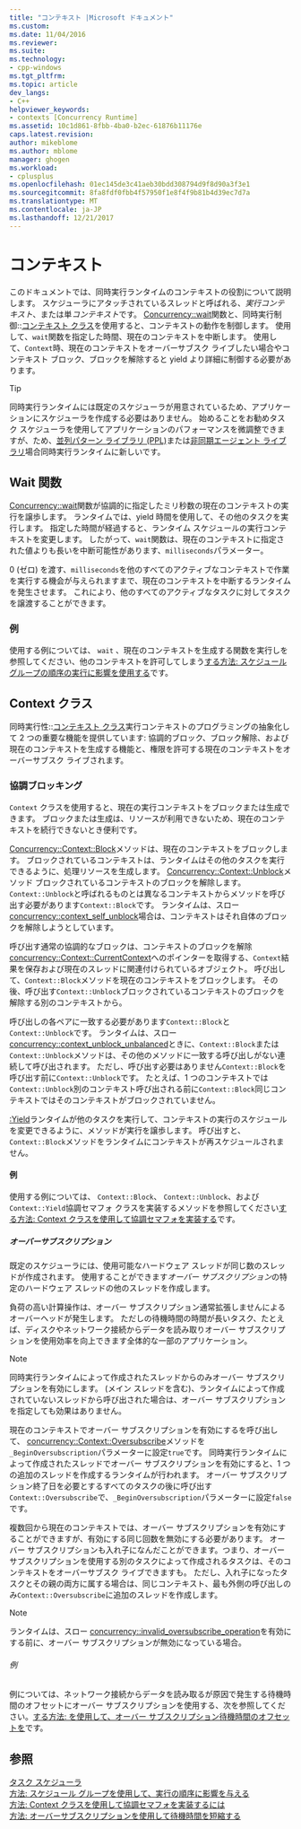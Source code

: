 ```yaml
---
title: "コンテキスト |Microsoft ドキュメント"
ms.custom: 
ms.date: 11/04/2016
ms.reviewer: 
ms.suite: 
ms.technology:
- cpp-windows
ms.tgt_pltfrm: 
ms.topic: article
dev_langs:
- C++
helpviewer_keywords:
- contexts [Concurrency Runtime]
ms.assetid: 10c1d861-8fbb-4ba0-b2ec-61876b11176e
caps.latest.revision: 
author: mikeblome
ms.author: mblome
manager: ghogen
ms.workload:
- cplusplus
ms.openlocfilehash: 01ec145de3c41aeb30bdd308794d9f8d90a3f3e1
ms.sourcegitcommit: 8fa8fdf0fbb4f57950f1e8f4f9b81b4d39ec7d7a
ms.translationtype: MT
ms.contentlocale: ja-JP
ms.lasthandoff: 12/21/2017
---
```

# <a name="contexts"></a>コンテキスト

このドキュメントでは、同時実行ランタイムのコンテキストの役割について説明します。 スケジューラにアタッチされているスレッドと呼ばれる、*実行コンテキスト*、または単*コンテキスト*です。 [Concurrency::wait](reference/concurrency-namespace-functions.md#wait)関数と、同時実行制御::[コンテキスト クラス](../../parallel/concrt/reference/context-class.md)を使用すると、コンテキストの動作を制御します。 使用して、`wait`関数を指定した時間、現在のコンテキストを中断します。 使用して、`Context`時、現在のコンテキストをオーバーサブスク ライブしたい場合やコンテキスト ブロック、ブロックを解除すると yield より詳細に制御する必要があります。  
  
> [!TIP]
>  同時実行ランタイムには既定のスケジューラが用意されているため、アプリケーションにスケジューラを作成する必要はありません。 始めることをお勧めタスク スケジューラを使用してアプリケーションのパフォーマンスを微調整できますが、ため、[並列パターン ライブラリ (PPL)](../../parallel/concrt/parallel-patterns-library-ppl.md)または[非同期エージェント ライブラリ](../../parallel/concrt/asynchronous-agents-library.md)場合同時実行ランタイムに新しいです。  
  
## <a name="the-wait-function"></a>Wait 関数  

 [Concurrency::wait](reference/concurrency-namespace-functions.md#wait)関数が協調的に指定したミリ秒数の現在のコンテキストの実行を譲歩します。 ランタイムでは、yield 時間を使用して、その他のタスクを実行します。 指定した時間が経過すると、ランタイム スケジュールの実行コンテキストを変更します。 したがって、`wait`関数は、現在のコンテキストに指定された値よりも長いを中断可能性があります、`milliseconds`パラメーター。  
  
 0 (ゼロ) を渡す、`milliseconds`を他のすべてのアクティブなコンテキストで作業を実行する機会が与えられますまで、現在のコンテキストを中断するランタイムを発生させます。 これにより、他のすべてのアクティブなタスクに対してタスクを譲渡することができます。  
  
### <a name="example"></a>例  
 使用する例については、 `wait` 、現在のコンテキストを生成する関数を実行しを参照してください、他のコンテキストを許可してしまう[する方法: スケジュール グループの順序の実行に影響を使用する](../../parallel/concrt/how-to-use-schedule-groups-to-influence-order-of-execution.md)です。  
  
## <a name="the-context-class"></a>Context クラス  
 同時実行性::[コンテキスト クラス](../../parallel/concrt/reference/context-class.md)実行コンテキストのプログラミングの抽象化して 2 つの重要な機能を提供しています: 協調的ブロック、ブロック解除、および現在のコンテキストを生成する機能と、権限を許可する現在のコンテキストをオーバーサブスク ライブされます。  
  
### <a name="cooperative-blocking"></a>協調ブロッキング  
 `Context` クラスを使用すると、現在の実行コンテキストをブロックまたは生成できます。 ブロックまたは生成は、リソースが利用できないため、現在のコンテキストを続行できないとき便利です。  
  

 [Concurrency::Context::Block](reference/context-class.md#block)メソッドは、現在のコンテキストをブロックします。 ブロックされているコンテキストは、ランタイムはその他のタスクを実行できるように、処理リソースを生成します。 [Concurrency::Context::Unblock](reference/context-class.md#unblock)メソッド ブロックされているコンテキストのブロックを解除します。 `Context::Unblock`と呼ばれるものとは異なるコンテキストからメソッドを呼び出す必要があります`Context::Block`です。 ランタイムは、スロー [concurrency::context_self_unblock](../../parallel/concrt/reference/context-self-unblock-class.md)場合は、コンテキストはそれ自体のブロックを解除しようとしています。  
  
 呼び出す通常の協調的なブロックは、コンテキストのブロックを解除[concurrency::Context::CurrentContext](reference/context-class.md#currentcontext)へのポインターを取得する、`Context`結果を保存および現在のスレッドに関連付けられているオブジェクト。 呼び出して、`Context::Block`メソッドを現在のコンテキストをブロックします。 その後、呼び出す`Context::Unblock`ブロックされているコンテキストのブロックを解除する別のコンテキストから。  
  
 呼び出しの各ペアに一致する必要があります`Context::Block`と`Context::Unblock`です。 ランタイムは、スロー [concurrency::context_unblock_unbalanced](../../parallel/concrt/reference/context-unblock-unbalanced-class.md)ときに、`Context::Block`または`Context::Unblock`メソッドは、その他のメソッドに一致する呼び出しがない連続して呼び出されます。 ただし、呼び出す必要はありません`Context::Block`を呼び出す前に`Context::Unblock`です。 たとえば、1 つのコンテキストでは`Context::Unblock`別のコンテキスト呼び出される前に`Context::Block`同じコンテキストではそのコンテキストがブロックされていません。  
  
 [:Yield](reference/context-class.md#yield)ランタイムが他のタスクを実行して、コンテキストの実行のスケジュールを変更できるように、メソッドが実行を譲歩します。 呼び出すと、`Context::Block`メソッドをランタイムにコンテキストが再スケジュールされません。  

  
#### <a name="example"></a>例  
 使用する例については、 `Context::Block`、 `Context::Unblock`、および`Context::Yield`協調セマフォ クラスを実装するメソッドを参照してください[する方法: Context クラスを使用して協調セマフォを実装する](../../parallel/concrt/how-to-use-the-context-class-to-implement-a-cooperative-semaphore.md)です。  
  
##### <a name="oversubscription"></a>オーバーサブスクリプション  
 既定のスケジューラには、使用可能なハードウェア スレッドが同じ数のスレッドが作成されます。 使用することができます*オーバー サブスクリプション*の特定のハードウェア スレッドの他のスレッドを作成します。  
  
 負荷の高い計算操作は、オーバー サブスクリプション通常拡張しませんによるオーバーヘッドが発生します。 ただしの待機時間の時間が長いタスク、たとえば、ディスクやネットワーク接続からデータを読み取りオーバー サブスクリプションを使用効率を向上できます全体的な一部のアプリケーション。  
  
> [!NOTE]
>  同時実行ランタイムによって作成されたスレッドからのみオーバー サブスクリプションを有効にします。 (メイン スレッドを含む)、ランタイムによって作成されていないスレッドから呼び出された場合は、オーバー サブスクリプションを指定しても効果はありません。  
  
 現在のコンテキストでオーバー サブスクリプションを有効にするを呼び出して、 [concurrency::Context::Oversubscribe](reference/context-class.md#oversubscribe)メソッドを`_BeginOversubscription`パラメーターに設定`true`です。 同時実行ランタイムによって作成されたスレッドでオーバー サブスクリプションを有効にすると、1 つの追加のスレッドを作成するランタイムが行われます。 オーバー サブスクリプション終了日を必要とするすべてのタスクの後に呼び出す`Context::Oversubscribe`で、`_BeginOversubscription`パラメーターに設定`false`です。  

  
 複数回から現在のコンテキストでは、オーバー サブスクリプションを有効にすることができますが、有効にする同じ回数を無効にする必要があります。 オーバー サブスクリプションも入れ子になんだことができます。つまり、オーバー サブスクリプションを使用する別のタスクによって作成されるタスクは、そのコンテキストをオーバーサブスク ライブできますも。 ただし、入れ子になったタスクとその親の両方に属する場合は、同じコンテキスト、最も外側の呼び出しのみ`Context::Oversubscribe`に追加のスレッドを作成します。  
  
> [!NOTE]
>  ランタイムは、スロー [concurrency::invalid_oversubscribe_operation](../../parallel/concrt/reference/invalid-oversubscribe-operation-class.md)を有効にする前に、オーバー サブスクリプションが無効になっている場合。  
  
###### <a name="example"></a>例  
 例については、ネットワーク接続からデータを読み取るが原因で発生する待機時間のオフセットにオーバー サブスクリプションを使用する、次を参照してください。[する方法: を使用して、オーバー サブスクリプション待機時間のオフセットを](../../parallel/concrt/how-to-use-oversubscription-to-offset-latency.md)です。  
  
## <a name="see-also"></a>参照  
 [タスク スケジューラ](../../parallel/concrt/task-scheduler-concurrency-runtime.md)   
 [方法: スケジュール グループを使用して、実行の順序に影響を与える](../../parallel/concrt/how-to-use-schedule-groups-to-influence-order-of-execution.md)   
 [方法: Context クラスを使用して協調セマフォを実装するには](../../parallel/concrt/how-to-use-the-context-class-to-implement-a-cooperative-semaphore.md)   
 [方法: オーバーサブスクリプションを使用して待機時間を短縮する](../../parallel/concrt/how-to-use-oversubscription-to-offset-latency.md)

